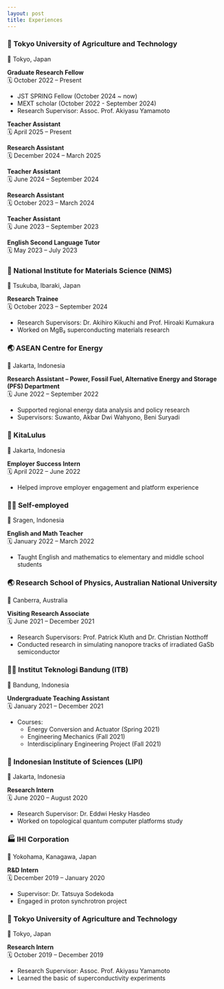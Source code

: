 ```yaml
---
layout: post
title: Experiences
---
```



### 🧪 Tokyo University of Agriculture and Technology  
📍 Tokyo, Japan

**Graduate Research Fellow**  
🗓️ October 2022 – Present  
- JST SPRING Fellow  (October 2024 ~ now)
- MEXT scholar (October 2022 - September 2024)
- Research Supervisor: Assoc. Prof. Akiyasu Yamamoto

**Teacher Assistant**  
🗓️ April 2025 – Present  

**Research Assistant**  
🗓️ December 2024 – March 2025  

**Teacher Assistant**  
🗓️ June 2024 – September 2024  

**Research Assistant**  
🗓️ October 2023 – March 2024  

**Teacher Assistant**  
🗓️ June 2023 – September 2023  

**English Second Language Tutor**  
🗓️ May 2023 – July 2023  


### 🧪 National Institute for Materials Science (NIMS)  
📍 Tsukuba, Ibaraki, Japan

**Research Trainee**  
🗓️ October 2023 – September 2024  
- Research Supervisors: Dr. Akihiro Kikuchi and Prof. Hiroaki Kumakura  
- Worked on MgB₂ superconducting materials research


### 🌏 ASEAN Centre for Energy  
📍 Jakarta, Indonesia

**Research Assistant – Power, Fossil Fuel, Alternative Energy and Storage (PFS) Department**  
🗓️ June 2022 – September 2022  
- Supported regional energy data analysis and policy research  
- Supervisors: Suwanto, Akbar Dwi Wahyono, Beni Suryadi


### 💼 KitaLulus  
📍 Jakarta, Indonesia

**Employer Success Intern**  
🗓️ April 2022 – June 2022  
- Helped improve employer engagement and platform experience


### 👩‍🏫 Self-employed  
📍 Sragen, Indonesia

**English and Math Teacher**  
🗓️ January 2022 – March 2022  
- Taught English and mathematics to elementary and middle school students


### 🌏 Research School of Physics, Australian National University  
📍 Canberra, Australia

**Visiting Research Associate**  
🗓️ June 2021 – December 2021  
- Research Supervisors: Prof. Patrick Kluth and Dr. Christian Notthoff  
- Conducted research in simulating nanopore tracks of irradiated GaSb semiconductor


### 👩‍🏫 Institut Teknologi Bandung (ITB)  
📍 Bandung, Indonesia

**Undergraduate Teaching Assistant**  
🗓️ January 2021 – December 2021  
- Courses:  
  - Energy Conversion and Actuator (Spring 2021)  
  - Engineering Mechanics (Fall 2021)  
  - Interdisciplinary Engineering Project (Fall 2021)


### 🔬 Indonesian Institute of Sciences (LIPI)  
📍 Jakarta, Indonesia

**Research Intern**  
🗓️ June 2020 – August 2020  
- Research Supervisor: Dr. Eddwi Hesky Hasdeo  
- Worked on topological quantum computer platforms study


### 🏭 IHI Corporation  
📍 Yokohama, Kanagawa, Japan

**R&D Intern**  
🗓️ December 2019 – January 2020  
- Supervisor: Dr. Tatsuya Sodekoda  
- Engaged in proton synchrotron project


### 🧪 Tokyo University of Agriculture and Technology  
📍 Tokyo, Japan

**Research Intern**  
🗓️ October 2019 – December 2019  
- Research Supervisor: Assoc. Prof. Akiyasu Yamamoto  
- Learned the basic of superconductivity experiments
